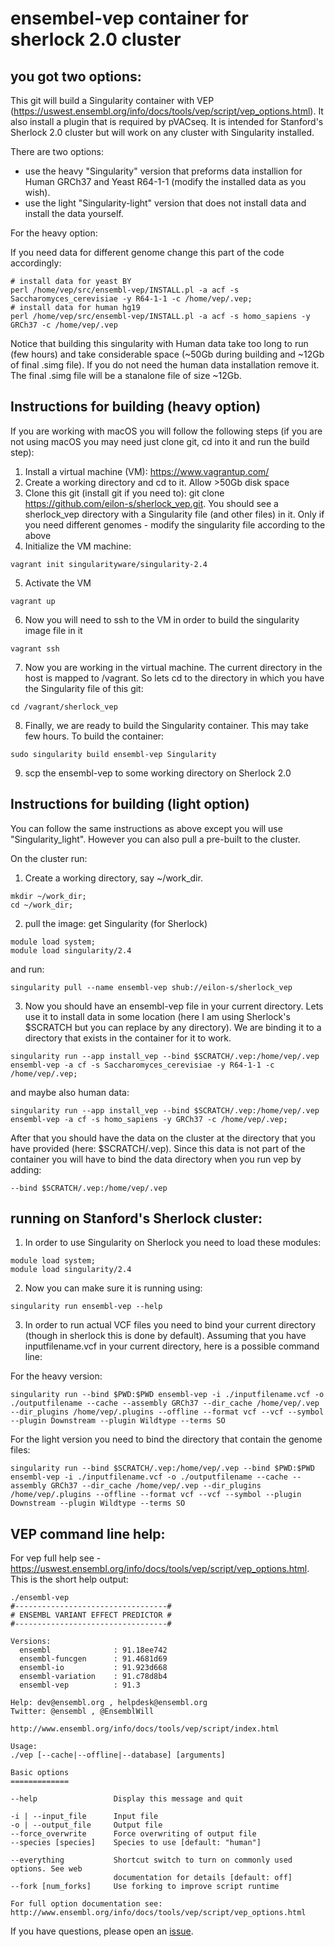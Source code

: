 # ensembel-vep container for sherlock 2.0 cluster

## you got two options:

This git will build a Singularity container with VEP (https://uswest.ensembl.org/info/docs/tools/vep/script/vep_options.html).
It also install a plugin that is required by pVACseq.
It is intended for Stanford's Sherlock 2.0 cluster but will work on any cluster with Singularity installed. 

There are two options:

* use the heavy "Singularity" version that preforms data installion for Human GRCh37 and Yeast R64-1-1 (modify the installed data as you wish).
* use the light "Singularity-light" version that does not install data and install the data yourself.

For the heavy option:

If you need data for different genome change this part of the code accordingly:
```
# install data for yeast BY
perl /home/vep/src/ensembl-vep/INSTALL.pl -a acf -s Saccharomyces_cerevisiae -y R64-1-1 -c /home/vep/.vep;
# install data for human hg19
perl /home/vep/src/ensembl-vep/INSTALL.pl -a acf -s homo_sapiens -y GRCh37 -c /home/vep/.vep
```

Notice that building this singularity with Human data take too long to run (few hours) and take considerable space (~50Gb during building and ~12Gb of final .simg file). If you do not need the human data installation remove  it. 
The final .simg file will be a stanalone file of size ~12Gb.


## Instructions for building (heavy option)

If you are working with macOS you will follow the following steps (if you are not using macOS you may need just clone git, cd into it and run the build step):

1. Install a virtual machine (VM): https://www.vagrantup.com/
2. Create a working directory and cd to it. Allow >50Gb disk space
3. Clone this git (install git if you need to): git clone https://github.com/eilon-s/sherlock_vep.git. You should see a sherlock_vep directory with a Singularity file (and other files) in it. Only if you need different genomes - modify the singularity file according to the above 
4. Initialize the VM machine:  
```
vagrant init singularityware/singularity-2.4
```
5. Activate the VM
```
vagrant up
```
6. Now you will need to ssh to the VM in order to build the singularity image file in it
```
vagrant ssh
```
7. Now you are working in the virtual machine. The current directory in the host is mapped to /vagrant. So lets cd to the directory in which you have the Singularity file of this git:
```
cd /vagrant/sherlock_vep
```
8. Finally, we are ready to build the Singularity container. This may take few hours. To build the container:
```
sudo singularity build ensembl-vep Singularity
```
9. scp the ensembl-vep to some working directory on Sherlock 2.0

## Instructions for building (light option)

You can follow the same instructions as above except you will use "Singularity_light".
However you can also pull a pre-built to the cluster.

On the cluster run:
1. Create a working directory, say ~/work_dir.  
```
mkdir ~/work_dir;
cd ~/work_dir;
```
2. pull the image:
get Singularity (for Sherlock)
```
module load system;
module load singularity/2.4
```
and run:
```
singularity pull --name ensembl-vep shub://eilon-s/sherlock_vep
```
3. Now you should have an ensembl-vep file in your current directory. Lets use it to install data in some location (here I am using Sherlock's $SCRATCH but you can replace by any directory). We are binding it to a directory that exists in the container for it to work.
```
singularity run --app install_vep --bind $SCRATCH/.vep:/home/vep/.vep ensembl-vep -a cf -s Saccharomyces_cerevisiae -y R64-1-1 -c /home/vep/.vep;
```
and maybe also human data:
```
singularity run --app install_vep --bind $SCRATCH/.vep:/home/vep/.vep ensembl-vep -a cf -s homo_sapiens -y GRCh37 -c /home/vep/.vep;
```
After that you should have the data on the cluster at the directory that you have provided (here: $SCRATCH/.vep).
Since this data is not part of the container you will have to bind the data directory when you run vep by adding:
```
--bind $SCRATCH/.vep:/home/vep/.vep
```



## running on Stanford's Sherlock cluster:

1. In order to use Singularity on Sherlock you need to load these modules:
```
module load system;
module load singularity/2.4
```
2. Now you can make sure it is running using:
```
singularity run ensembl-vep --help
```
3. In order to run actual VCF files you need to bind your current directory (though in sherlock this is done by default). Assuming that you have inputfilename.vcf in your current directory, here is a possible command line:

For the heavy version:
```
singularity run --bind $PWD:$PWD ensembl-vep -i ./inputfilename.vcf -o ./outputfilename --cache --assembly GRCh37 --dir_cache /home/vep/.vep --dir_plugins /home/vep/.plugins --offline --format vcf --vcf --symbol --plugin Downstream --plugin Wildtype --terms SO
```
For the light version you need to bind the directory that contain the genome files:
```
singularity run --bind $SCRATCH/.vep:/home/vep/.vep --bind $PWD:$PWD ensembl-vep -i ./inputfilename.vcf -o ./outputfilename --cache --assembly GRCh37 --dir_cache /home/vep/.vep --dir_plugins /home/vep/.plugins --offline --format vcf --vcf --symbol --plugin Downstream --plugin Wildtype --terms SO
```

## VEP command line help:

For vep full help see - https://uswest.ensembl.org/info/docs/tools/vep/script/vep_options.html.
This is the short help output:

```
./ensembl-vep 
#----------------------------------#
# ENSEMBL VARIANT EFFECT PREDICTOR #
#----------------------------------#

Versions:
  ensembl              : 91.18ee742
  ensembl-funcgen      : 91.4681d69
  ensembl-io           : 91.923d668
  ensembl-variation    : 91.c78d8b4
  ensembl-vep          : 91.3

Help: dev@ensembl.org , helpdesk@ensembl.org
Twitter: @ensembl , @EnsemblWill

http://www.ensembl.org/info/docs/tools/vep/script/index.html

Usage:
./vep [--cache|--offline|--database] [arguments]

Basic options
=============

--help                 Display this message and quit

-i | --input_file      Input file
-o | --output_file     Output file
--force_overwrite      Force overwriting of output file
--species [species]    Species to use [default: "human"]
                       
--everything           Shortcut switch to turn on commonly used options. See web
                       documentation for details [default: off]                       
--fork [num_forks]     Use forking to improve script runtime

For full option documentation see:
http://www.ensembl.org/info/docs/tools/vep/script/vep_options.html

```

If you have questions, please open an [issue](https://github.com/eilon-s/sherlock_vep/issues).
